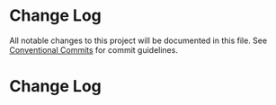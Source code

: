 # Change Log

All notable changes to this project will be documented in this file.
See [Conventional Commits](https://conventionalcommits.org) for commit guidelines.


# Change Log
